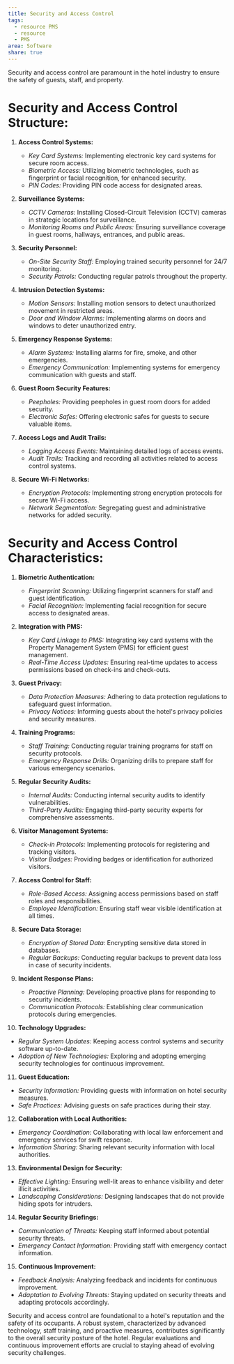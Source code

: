 ```yaml
---
title: Security and Access Control
tags:
  - resource PMS
  - resource
  - PMS
area: Software
share: true
---
```


Security and access control are paramount in the hotel industry to ensure the safety of guests, staff, and property.

# Security and Access Control Structure:

1. **Access Control Systems:**
   - *Key Card Systems:* Implementing electronic key card systems for secure room access.
   - *Biometric Access:* Utilizing biometric technologies, such as fingerprint or facial recognition, for enhanced security.
   - *PIN Codes:* Providing PIN code access for designated areas.

2. **Surveillance Systems:**
   - *CCTV Cameras:* Installing Closed-Circuit Television (CCTV) cameras in strategic locations for surveillance.
   - *Monitoring Rooms and Public Areas:* Ensuring surveillance coverage in guest rooms, hallways, entrances, and public areas.

3. **Security Personnel:**
   - *On-Site Security Staff:* Employing trained security personnel for 24/7 monitoring.
   - *Security Patrols:* Conducting regular patrols throughout the property.

4. **Intrusion Detection Systems:**
   - *Motion Sensors:* Installing motion sensors to detect unauthorized movement in restricted areas.
   - *Door and Window Alarms:* Implementing alarms on doors and windows to deter unauthorized entry.

5. **Emergency Response Systems:**
   - *Alarm Systems:* Installing alarms for fire, smoke, and other emergencies.
   - *Emergency Communication:* Implementing systems for emergency communication with guests and staff.

6. **Guest Room Security Features:**
   - *Peepholes:* Providing peepholes in guest room doors for added security.
   - *Electronic Safes:* Offering electronic safes for guests to secure valuable items.

7. **Access Logs and Audit Trails:**
   - *Logging Access Events:* Maintaining detailed logs of access events.
   - *Audit Trails:* Tracking and recording all activities related to access control systems.

8. **Secure Wi-Fi Networks:**
   - *Encryption Protocols:* Implementing strong encryption protocols for secure Wi-Fi access.
   - *Network Segmentation:* Segregating guest and administrative networks for added security.

# Security and Access Control Characteristics:

1. **Biometric Authentication:**
   - *Fingerprint Scanning:* Utilizing fingerprint scanners for staff and guest identification.
   - *Facial Recognition:* Implementing facial recognition for secure access to designated areas.

2. **Integration with PMS:**
   - *Key Card Linkage to PMS:* Integrating key card systems with the Property Management System (PMS) for efficient guest management.
   - *Real-Time Access Updates:* Ensuring real-time updates to access permissions based on check-ins and check-outs.

3. **Guest Privacy:**
   - *Data Protection Measures:* Adhering to data protection regulations to safeguard guest information.
   - *Privacy Notices:* Informing guests about the hotel's privacy policies and security measures.

4. **Training Programs:**
   - *Staff Training:* Conducting regular training programs for staff on security protocols.
   - *Emergency Response Drills:* Organizing drills to prepare staff for various emergency scenarios.

5. **Regular Security Audits:**
   - *Internal Audits:* Conducting internal security audits to identify vulnerabilities.
   - *Third-Party Audits:* Engaging third-party security experts for comprehensive assessments.

6. **Visitor Management Systems:**
   - *Check-in Protocols:* Implementing protocols for registering and tracking visitors.
   - *Visitor Badges:* Providing badges or identification for authorized visitors.

7. **Access Control for Staff:**
   - *Role-Based Access:* Assigning access permissions based on staff roles and responsibilities.
   - *Employee Identification:* Ensuring staff wear visible identification at all times.

8. **Secure Data Storage:**
   - *Encryption of Stored Data:* Encrypting sensitive data stored in databases.
   - *Regular Backups:* Conducting regular backups to prevent data loss in case of security incidents.

9. **Incident Response Plans:**
   - *Proactive Planning:* Developing proactive plans for responding to security incidents.
   - *Communication Protocols:* Establishing clear communication protocols during emergencies.

10. **Technology Upgrades:**
   - *Regular System Updates:* Keeping access control systems and security software up-to-date.
   - *Adoption of New Technologies:* Exploring and adopting emerging security technologies for continuous improvement.

11. **Guest Education:**
   - *Security Information:* Providing guests with information on hotel security measures.
   - *Safe Practices:* Advising guests on safe practices during their stay.

12. **Collaboration with Local Authorities:**
   - *Emergency Coordination:* Collaborating with local law enforcement and emergency services for swift response.
   - *Information Sharing:* Sharing relevant security information with local authorities.

13. **Environmental Design for Security:**
   - *Effective Lighting:* Ensuring well-lit areas to enhance visibility and deter illicit activities.
   - *Landscaping Considerations:* Designing landscapes that do not provide hiding spots for intruders.

14. **Regular Security Briefings:**
   - *Communication of Threats:* Keeping staff informed about potential security threats.
   - *Emergency Contact Information:* Providing staff with emergency contact information.

15. **Continuous Improvement:**
   - *Feedback Analysis:* Analyzing feedback and incidents for continuous improvement.
   - *Adaptation to Evolving Threats:* Staying updated on security threats and adapting protocols accordingly.

Security and access control are foundational to a hotel's reputation and the safety of its occupants. A robust system, characterized by advanced technology, staff training, and proactive measures, contributes significantly to the overall security posture of the hotel. Regular evaluations and continuous improvement efforts are crucial to staying ahead of evolving security challenges.